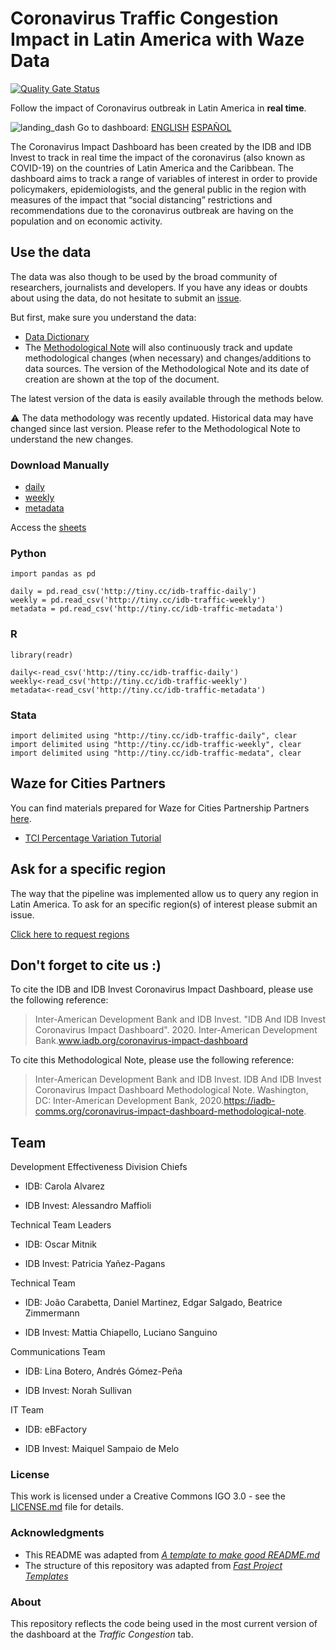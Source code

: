 # Coronavirus Traffic Congestion Impact in Latin America with Waze Data

[![Quality Gate Status](https://sonarcloud.io/api/project_badges/measure?project=EL-BID_Covid-19-Traffic-Impact-Dashboard&metric=alert_status)](https://sonarcloud.io/dashboard?id=EL-BID_Covid-19-Traffic-Impact-Dashboard)

Follow  the impact of Coronavirus outbreak in Latin America in **real time**. 

![landing_dash](https://github.com/EL-BID/Covid-19-Traffic-Impact-Dashboard/blob/master/imgs/dashboard_landing.png?raw=true)
Go to dashboard: [ENGLISH](https://www.iadb.org/en/topics-effectiveness-improving-lives/coronavirus-impact-dashboard)
[ESPAÑOL](https://www.iadb.org/es/topics-effectiveness-improving-lives/coronavirus-impact-dashboard)

The Coronavirus Impact Dashboard has been created by the IDB and IDB Invest to track in real
time the impact of the coronavirus (also known as COVID-19) on the countries of Latin America
and the Caribbean. The dashboard aims to track a range of variables of interest in order to provide
policymakers, epidemiologists, and the general public in the region with measures of the impact
that “social distancing” restrictions and recommendations due to the coronavirus outbreak are
having on the population and on economic activity.

## Use the data

The data was also though to be used by the broad community of researchers, journalists and developers. If you have any ideas or doubts about using the data, do not hesitate to submit an [issue](https://github.com/EL-BID/IDB-IDB-Invest-Coronavirus-Impacto-Dashboard/issues/new).

But first, make sure you understand the data:
- [Data Dictionary](docs/Data%20Dictionary.md)
- The [Methodological Note](https://iadb-comms.org/COVID19-Impact-Dashboard-Methodological-Note)  will also continuously track and update methodological changes (when necessary) and changes/additions to data sources. The version of the Methodological Note and its date of creation are shown at the top of the document.

The latest version of the data is easily available through the methods below.

:warning: The data methodology was recently updated. Historical data may have changed since last version. Please refer to the Methodological Note to understand the new changes.

### Download Manually

- [daily](http://tiny.cc/idb-traffic-daily)
- [weekly](http://tiny.cc/idb-traffic-weekly)
- [metadata](http://tiny.cc/idb-traffic-metadata)

Access the [sheets](http://tiny.cc/idb-traffic-sheets)


### Python

```
import pandas as pd

daily = pd.read_csv('http://tiny.cc/idb-traffic-daily')
weekly = pd.read_csv('http://tiny.cc/idb-traffic-weekly')
metadata = pd.read_csv('http://tiny.cc/idb-traffic-metadata')
```

### R

```
library(readr)

daily<-read_csv('http://tiny.cc/idb-traffic-daily')
weekly<-read_csv('http://tiny.cc/idb-traffic-weekly')
metadata<-read_csv('http://tiny.cc/idb-traffic-metadata')
```

### Stata

```
import delimited using "http://tiny.cc/idb-traffic-daily", clear
import delimited using "http://tiny.cc/idb-traffic-weekly", clear
import delimited using "http://tiny.cc/idb-traffic-medata", clear
```

## Waze for Cities Partners

You can find materials prepared for Waze for Cities Partnership Partners [here](https://github.com/EL-BID/IDB-IDB-Invest-Coronavirus-Impact-Dashboard/tree/master/waze_for_cities).

- [TCI Percentage Variation Tutorial](https://github.com/EL-BID/IDB-IDB-Invest-Coronavirus-Impact-Dashboard/blob/master/waze_for_cities/TCI%20Walkthrough.md)

## Ask for a specific region

The way that the pipeline was implemented allow us to query any region in Latin
America. To ask for an specific region(s) of interest please submit an issue.

[Click here to request regions](https://github.com/EL-BID/IDB-IDB-Invest-Coronavirus-Impacto-Dashboard/issues/new?assignees=JoaoCarabetta&labels=enhancement&template=region-request.md&title=%5BRegion+Request%5D+%3Cadd+short+description%3E)

## Don't forget to cite us :)

To cite the IDB and IDB Invest Coronavirus Impact Dashboard, please use the following reference:

> Inter-American Development Bank and IDB Invest. "IDB And IDB Invest Coronavirus Impact Dashboard". 2020. Inter-American Development Bank.www.iadb.org/coronavirus-impact-dashboard

To cite this Methodological Note, please use the following reference: 

> Inter-American Development Bank and IDB Invest. IDB And IDB Invest Coronavirus Impact Dashboard Methodological Note. Washington, DC: Inter-American Development Bank, 2020.https://iadb-comms.org/coronavirus-impact-dashboard-methodological-note.

## Team 

Development Effectiveness Division Chiefs 

- IDB: Carola Alvarez 

- IDB Invest: Alessandro Maffioli 

Technical Team Leaders 

- IDB: Oscar Mitnik 

- IDB Invest: Patricia Yañez-Pagans 

Technical Team 

- IDB: João Carabetta, Daniel Martinez, Edgar Salgado, Beatrice Zimmermann 

- IDB Invest: Mattia Chiapello, Luciano Sanguino

Communications Team 

- IDB: Lina Botero, Andrés Gómez-Peña 

- IDB Invest: Norah Sullivan 

IT Team 

- IDB: eBFactory  

- IDB Invest: Maiquel Sampaio de Melo 

### License

This work is licensed under a Creative Commons IGO 3.0 - see the [LICENSE.md](LICENSE.md) file for details.

### Acknowledgments

* This README was adapted from [*A template to make good README.md*](https://gist.github.com/PurpleBooth/109311bb0361f32d87a2)
* The structure of this repository was adapted from [*Fast Project Templates*](https://github.com/JoaoCarabetta/project-templates)

### About
This repository reflects the code being used in the most current version of the dashboard at the *Traffic Congestion* tab.

